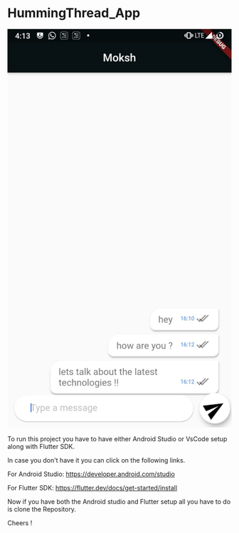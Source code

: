 # HummingThread_App

![HummingThread](https://github.com/mokshkant7/HummingThreads/blob/master/Assets/SS.jpeg)

To run this project you have to have either Android Studio or VsCode setup along with Flutter SDK.

In case you don't have it you can click on the following links.

For Android Studio:
https://developer.android.com/studio

For Flutter SDK:
https://flutter.dev/docs/get-started/install


Now if you have both the Android studio and Flutter setup all you have to do is clone the Repository.

Cheers !